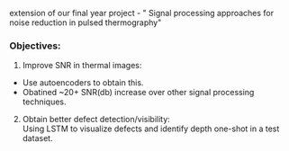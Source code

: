 
extension of our final year project - " Signal processing approaches for noise reduction in pulsed thermography"
### Objectives:
1. Improve SNR in thermal images:<br>
  - Use autoencoders to obtain this. <br>
  - Obatined ~20+ SNR(db) increase over other signal processing techniques. <br>
2. Obtain better defect detection/visibility:<br>
  Using LSTM to visualize defects and identify depth one-shot in a test dataset.
 
